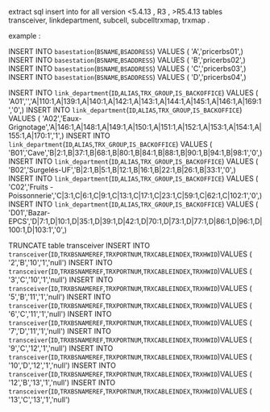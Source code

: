 extract sql insert into for all version <5.4.13 , R3 , >R5.4.13
tables transceiver, linkdepartment, subcell, subcelltrxmap, trxmap .




example :

INSERT INTO `basestation`(`BSNAME`,`BSADDRESS`) VALUES ( 'A','pricerbs01',)
INSERT INTO `basestation`(`BSNAME`,`BSADDRESS`) VALUES ( 'B','pricerbs02',)
INSERT INTO `basestation`(`BSNAME`,`BSADDRESS`) VALUES ( 'C','pricerbs03',)
INSERT INTO `basestation`(`BSNAME`,`BSADDRESS`) VALUES ( 'D','pricerbs04',)




INSERT INTO `link_department`(`ID`,`ALIAS`,`TRX_GROUP`,`IS_BACKOFFICE`) VALUES ( 'A01','','A|110:1,A|139:1,A|140:1,A|142:1,A|143:1,A|144:1,A|145:1,A|146:1,A|169:1','0',)
INSERT INTO `link_department`(`ID`,`ALIAS`,`TRX_GROUP`,`IS_BACKOFFICE`) VALUES ( 'A02','Eaux-Grignotage','A|146:1,A|148:1,A|149:1,A|150:1,A|151:1,A|152:1,A|153:1,A|154:1,A|155:1,A|170:1','1',)
INSERT INTO `link_department`(`ID`,`ALIAS`,`TRX_GROUP`,`IS_BACKOFFICE`) VALUES ( 'B01','Cave','B|2:1,B|37:1,B|68:1,B|80:1,B|84:1,B|88:1,B|90:1,B|94:1,B|98:1','0',)
INSERT INTO `link_department`(`ID`,`ALIAS`,`TRX_GROUP`,`IS_BACKOFFICE`) VALUES ( 'B02','Surgelés-UF','B|2:1,B|5:1,B|12:1,B|16:1,B|22:1,B|26:1,B|33:1','0',)
INSERT INTO `link_department`(`ID`,`ALIAS`,`TRX_GROUP`,`IS_BACKOFFICE`) VALUES ( 'C02','Fruits - Poissonnerie','C|3:1,C|6:1,C|9:1,C|13:1,C|17:1,C|23:1,C|59:1,C|62:1,C|102:1','0',)
INSERT INTO `link_department`(`ID`,`ALIAS`,`TRX_GROUP`,`IS_BACKOFFICE`) VALUES ( 'D01','Bazar-EPCS','D|7:1,D|10:1,D|35:1,D|39:1,D|42:1,D|70:1,D|73:1,D|77:1,D|86:1,D|96:1,D|100:1,D|103:1','0',)



TRUNCATE table transceiver
INSERT INTO `transceiver`(`ID`,`TRXBSNAMEREF`,`TRXPORTNUM`,`TRXCABLEINDEX`,`TRXHWID`)VALUES ( '2','B','10','1','null')
INSERT INTO `transceiver`(`ID`,`TRXBSNAMEREF`,`TRXPORTNUM`,`TRXCABLEINDEX`,`TRXHWID`)VALUES ( '3','C','10','1','null')
INSERT INTO `transceiver`(`ID`,`TRXBSNAMEREF`,`TRXPORTNUM`,`TRXCABLEINDEX`,`TRXHWID`)VALUES ( '5','B','11','1','null')
INSERT INTO `transceiver`(`ID`,`TRXBSNAMEREF`,`TRXPORTNUM`,`TRXCABLEINDEX`,`TRXHWID`)VALUES ( '6','C','11','1','null')
INSERT INTO `transceiver`(`ID`,`TRXBSNAMEREF`,`TRXPORTNUM`,`TRXCABLEINDEX`,`TRXHWID`)VALUES ( '7','D','11','1','null')
INSERT INTO `transceiver`(`ID`,`TRXBSNAMEREF`,`TRXPORTNUM`,`TRXCABLEINDEX`,`TRXHWID`)VALUES ( '9','C','12','1','null')
INSERT INTO `transceiver`(`ID`,`TRXBSNAMEREF`,`TRXPORTNUM`,`TRXCABLEINDEX`,`TRXHWID`)VALUES ( '10','D','12','1','null')
INSERT INTO `transceiver`(`ID`,`TRXBSNAMEREF`,`TRXPORTNUM`,`TRXCABLEINDEX`,`TRXHWID`)VALUES ( '12','B','13','1','null')
INSERT INTO `transceiver`(`ID`,`TRXBSNAMEREF`,`TRXPORTNUM`,`TRXCABLEINDEX`,`TRXHWID`)VALUES ( '13','C','13','1','null')